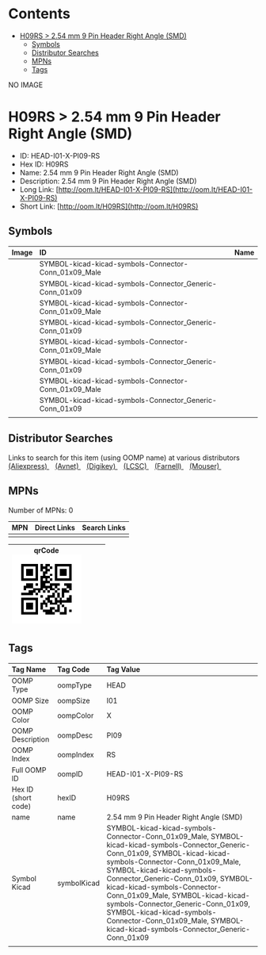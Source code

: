 



Contents
========

* [H09RS > 2.54 mm 9 Pin Header Right Angle (SMD)](#h09rs--254-mm-9-pin-header-right-angle-smd)
	* [Symbols](#symbols)
	* [Distributor Searches](#distributor-searches)
	* [MPNs](#mpns)
	* [Tags](#tags)
  
NO IMAGE  
# H09RS > 2.54 mm 9 Pin Header Right Angle (SMD)

- ID: HEAD-I01-X-PI09-RS
- Hex ID: H09RS
- Name: 2.54 mm 9 Pin Header Right Angle (SMD)
- Description: 2.54 mm 9 Pin Header Right Angle (SMD)
- Long Link: [http://oom.lt/HEAD-I01-X-PI09-RS](http://oom.lt/HEAD-I01-X-PI09-RS)
- Short Link: [http://oom.lt/H09RS](http://oom.lt/H09RS)

## Symbols
  

|Image|ID|Name|
| :--- | :--- | :--- |
|![]()|SYMBOL-kicad-kicad-symbols-Connector-Conn_01x09_Male||
|![]()|SYMBOL-kicad-kicad-symbols-Connector_Generic-Conn_01x09||
|![]()|SYMBOL-kicad-kicad-symbols-Connector-Conn_01x09_Male||
|![]()|SYMBOL-kicad-kicad-symbols-Connector_Generic-Conn_01x09||
|![]()|SYMBOL-kicad-kicad-symbols-Connector-Conn_01x09_Male||
|![]()|SYMBOL-kicad-kicad-symbols-Connector_Generic-Conn_01x09||
|![]()|SYMBOL-kicad-kicad-symbols-Connector-Conn_01x09_Male||
|![]()|SYMBOL-kicad-kicad-symbols-Connector_Generic-Conn_01x09||
||||

## Distributor Searches
  
Links to search for this item (using OOMP name) at various distributors  
[(Aliexpress) ](https://www.aliexpress.com/wholesale?SearchText=11172.54+mm+9+Pin+Header+Right+Angle+SMD)&nbsp;&nbsp;&nbsp;[(Avnet) ](https://www.avnet.com/shop/us/search/2.54+mm+9+Pin+Header+Right+Angle+SMD)&nbsp;&nbsp;&nbsp;[(Digikey) ](https://www.digikey.co.uk/en/products/result?s=2.54+mm+9+Pin+Header+Right+Angle+SMD)&nbsp;&nbsp;&nbsp;[(LCSC) ](https://www.lcsc.com/search?q=2.54+mm+9+Pin+Header+Right+Angle+SMD)&nbsp;&nbsp;&nbsp;[(Farnell) ](https://uk.farnell.com/search?st=2.54+mm+9+Pin+Header+Right+Angle+SMD)&nbsp;&nbsp;&nbsp;[(Mouser) ](https://www.mouser.com/c/?q=2.54+mm+9+Pin+Header+Right+Angle+SMD)&nbsp;&nbsp;&nbsp;
## MPNs
  
Number of MPNs: 0  

|MPN|Direct Links|Search Links|
| :--- | :--- | :--- |
||||
  

|qrCode<br>[![](https://raw.githubusercontent.com/oomlout/oomlout_OOMP_parts_V2/main/HEAD/I01/X/PI09/RS/qrCode_140.png)](https://github.com/oomlout/oomlout_OOMP_parts_V2/tree/main/HEAD/I01/X/PI09/RS/qrCode.png)||||
| :---: | :---: | :---: | :---: |

## Tags
  

|Tag Name|Tag Code|Tag Value|
| :--- | :--- | :--- |
|OOMP Type|oompType|HEAD|
|OOMP Size|oompSize|I01|
|OOMP Color|oompColor|X|
|OOMP Description|oompDesc|PI09|
|OOMP Index|oompIndex|RS|
|Full OOMP ID|oompID|HEAD-I01-X-PI09-RS|
|Hex ID (short code)|hexID|H09RS|
|name|name|2.54 mm 9 Pin Header Right Angle (SMD)|
|Symbol Kicad|symbolKicad|SYMBOL-kicad-kicad-symbols-Connector-Conn_01x09_Male, SYMBOL-kicad-kicad-symbols-Connector_Generic-Conn_01x09, SYMBOL-kicad-kicad-symbols-Connector-Conn_01x09_Male, SYMBOL-kicad-kicad-symbols-Connector_Generic-Conn_01x09, SYMBOL-kicad-kicad-symbols-Connector-Conn_01x09_Male, SYMBOL-kicad-kicad-symbols-Connector_Generic-Conn_01x09, SYMBOL-kicad-kicad-symbols-Connector-Conn_01x09_Male, SYMBOL-kicad-kicad-symbols-Connector_Generic-Conn_01x09|
||||
